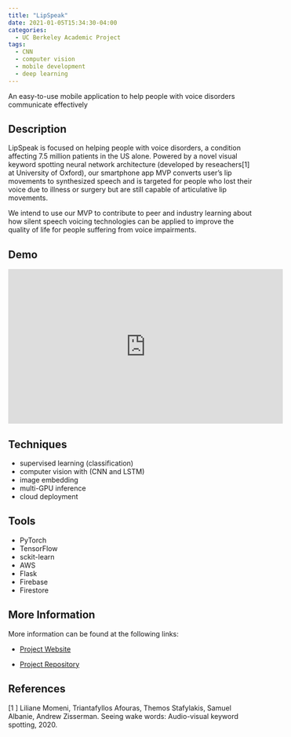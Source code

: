 ```yaml
---
title: "LipSpeak"
date: 2021-01-05T15:34:30-04:00
categories:
  - UC Berkeley Academic Project
tags:
  - CNN
  - computer vision
  - mobile development
  - deep learning
---
```


An easy-to-use mobile application to help people with voice disorders communicate effectively

## Description

LipSpeak is focused on helping people with voice disorders, a condition affecting 7.5 million patients in the US alone. Powered by a novel visual keyword spotting neural network architecture (developed by reseachers[1] at University of Oxford), our smartphone app MVP converts user’s lip movements to synthesized speech and is targeted for people who lost their voice due to illness or surgery but are still capable of articulative lip movements.

We intend to use our MVP to contribute to peer and industry learning about how silent speech voicing technologies can be applied to improve the quality of life for people suffering from voice impairments.

## Demo

<iframe width="560" height="315" src="https://www.youtube.com/embed/ZKcpLItRvGI" frameborder="0" allow="accelerometer; autoplay; clipboard-write; encrypted-media; gyroscope; picture-in-picture" allowfullscreen></iframe>

## Techniques
* supervised learning (classification)
* computer vision with (CNN and LSTM)
* image embedding
* multi-GPU inference
* cloud deployment

## Tools
* PyTorch
* TensorFlow
* sckit-learn
* AWS
* Flask
* Firebase
* Firestore

## More Information
More information can be found at the following links:

* [Project Website](https://groups.ischool.berkeley.edu/LIPSPEAK/)

* [Project Repository](https://github.com/avinashsc/Lipspeak)

## References

[1 ] Liliane Momeni, Triantafyllos Afouras, Themos Stafylakis, Samuel Albanie, Andrew Zisserman. Seeing wake words: Audio-visual keyword spotting, 2020.
